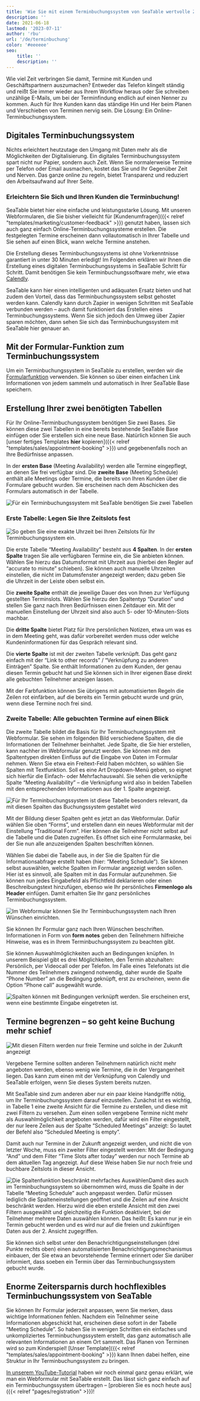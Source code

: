```yaml
---
title: 'Wie Sie mit einem Terminbuchungssystem von SeaTable wertvolle Zeit sparen'
description: ''
date: 2021-06-18
lastmod: '2023-07-11'
author: 'rbu'
url: '/de/terminbuchung'
color: '#eeeeee'
seo:
    title: ''
    description: ''
---
```


Wie viel Zeit verbringen Sie damit, Termine mit Kunden und Geschäftspartnern auszumachen? Entweder das Telefon klingelt ständig und reißt Sie immer wieder aus Ihrem Workflow heraus oder Sie schreiben unzählige E-Mails, um bei der Terminfindung endlich auf einen Nenner zu kommen. Auch für Ihre Kunden kann das ständige Hin und Her beim Planen und Verschieben von Terminen nervig sein. Die Lösung: Ein Online-Terminbuchungssystem.

## Digitales Terminbuchungssystem

Nichts erleichtert heutzutage den Umgang mit Daten mehr als die Möglichkeiten der Digitalisierung. Ein digitales Terminbuchungssystem spart nicht nur Papier, sondern auch Zeit. Wenn Sie normalerweise Termine per Telefon oder Email ausmachen, kostet das Sie und Ihr Gegenüber Zeit und Nerven. Das ganze online zu regeln, bietet Transparenz und reduziert den Arbeitsaufwand auf Ihrer Seite.

### Erleichtern Sie Sich und Ihren Kunden die Terminbuchung!

SeaTable bietet hier eine einfache und leistungsstarke Lösung. Mit unseren Webformularen, die Sie bisher vielleicht für [Kundenumfragen]({{< relref "templates/marketing/customer-feedback" >}}) genutzt haben, lassen sich auch ganz einfach Online-Terminbuchungssysteme erstellen. Die festgelegten Termine erscheinen dann vollautomatisch in Ihrer Tabelle und Sie sehen auf einen Blick, wann welche Termine anstehen.

Die Erstellung dieses Terminbuchungssystems ist ohne Vorkenntnisse garantiert in unter 30 Minuten erledigt! Im Folgenden erklären wir Ihnen die Erstellung eines digitalen Terminbuchungssystems in SeaTable Schritt für Schritt. Damit benötigen Sie kein Terminbuchungssoftware mehr, wie etwa [Calendly](https://calendly.com/de/).

SeaTable kann hier einen intelligenten und adäquaten Ersatz bieten und hat zudem den Vorteil, dass das Terminbuchungssystem selbst gehostet werden kann. Calendly kann durch Zapier in wenigen Schritten mit SeaTable verbunden werden – auch damit funktioniert das Erstellen eines Terminbuchungssystems. Wenn Sie sich jedoch den Umweg über Zapier sparen möchten, dann sehen Sie sich das Terminbuchungssystem mit SeaTable hier genauer an.

## Mit der Formular-Funktion zum Terminbuchungssystem

Um ein Terminbuchungssystem in SeaTable zu erstellen, werden wir die [Formularfunktion](https://seatable.io/docs/handbuch/datenmanagement/webformulare/) verwenden. Sie können so über einen einfachen Link Informationen von jedem sammeln und automatisch in Ihrer SeaTable Base speichern.

## Erstellung Ihrer zwei benötigten Tabellen

Für Ihr Online-Terminbuchungssystem benötigen Sie zwei Bases. Sie können diese zwei Tabellen in eine bereits bestehende SeaTable Base einfügen oder Sie erstellen sich eine neue Base. Natürlich können Sie auch [unser fertiges Templates **hier** kopieren]({{< relref "templates/sales/appointment-booking" >}}) und gegebenenfalls noch an Ihre Bedürfnisse anpassen.

In der **ersten Base** (Meeting Availability) werden alle Termine eingepflegt, an denen Sie frei verfügbar sind. Die **zweite Base** (Meeting Schedule) enthält alle Meetings oder Termine, die bereits von Ihren Kunden über die Formulare gebucht wurden. Sie erscheinen nach dem Abschicken des Formulars automatisch in der Tabelle.

![Für ein Terminbuchungssystem mit SeaTable benötigen Sie zwei Tabellen](Overview-1.jpg)

### Erste Tabelle: Legen Sie Ihre Zeitslots fest

![So geben Sie eine exakte Uhrzeit bei Ihren Zeitslots für Ihr Terminbuchungssystem ein.](Uhrzeit_Rahmen.jpg)

Die erste Tabelle “Meeting Availability” besteht aus **4 Spalten**. In der **ersten Spalte** tragen Sie alle verfügbaren Termine ein, die Sie anbieten können. Wählen Sie hierzu das Datumsformat mit Uhrzeit aus (hierbei den Regler auf “accurate to minute” schieben). Sie können auch manuelle Uhrzeiten einstellen, die nicht im Datumsfenster angezeigt werden; dazu geben Sie die Uhrzeit in der Leiste oben selbst ein.

Die **zweite Spalte** enthält die jeweilige Dauer des von Ihnen zur Verfügung gestellten Terminslots. Wählen Sie hierzu den Spaltentyp “Duration” und stellen Sie ganz nach Ihren Bedürfnissen einen Zeitdauer ein. Mit der manuellen Einstellung der Uhrzeit sind also auch 5- oder 10-Minuten-Slots machbar.

Die **dritte Spalte** bietet Platz für Ihre persönlichen Notizen, etwa um was es in dem Meeting geht, was dafür vorbereitet werden muss oder welche Kundeninformationen für das Gespräch relevant sind.

Die **vierte Spalte** ist mit der zweiten Tabelle verknüpft. Das geht ganz einfach mit der “Link to other records” / “Verknüpfung zu anderen Einträgen” Spalte. Sie enthält Informationen zu dem Kunden, der genau diesen Termin gebucht hat und Sie können sich in Ihrer eigenen Base direkt alle gebuchten Teilnehmer anzeigen lassen.

Mit der Farbfunktion können Sie übrigens mit automatisierten Regeln die Zeilen rot einfärben, auf die bereits ein Termin gebucht wurde und grün, wenn diese Termine noch frei sind.

### Zweite Tabelle: Alle gebuchten Termine auf einen Blick

Die zweite Tabelle bildet die Basis für Ihr Terminbuchungssystem mit Webformular. Sie sehen im folgenden Bild verschiedene Spalten, die die Informationen der Teilnehmer beinhaltet. Jede Spalte, die Sie hier erstellen, kann nachher im Webformular genutzt werden. Sie können mit den Spaltentypen direkten Einfluss auf die Eingabe von Daten im Formular nehmen. Wenn Sie etwa ein Freitext-Feld haben möchten, so wählen Sie Spalten mit Textfunktion. Soll es eine Art Dropdown-Menü geben, so eignet sich hierfür die Einfach- oder Mehrfachauswahl. Sie sehen die verknüpfte Spalte “Meeting Availability” – die Verknüpfung wird also in beiden Tabellen mit den entsprechenden Informationen aus der 1. Spalte angezeigt.

![Für Ihr Terminbuchungssystem ist diese Tabelle besonders relevant, da mit diesen Spalten das Buchungssystem gestaltet wird](Teilnehmer-1.jpg)

Mit der Bildung dieser Spalten geht es jetzt an das Webformular. Dafür wählen Sie oben “Forms”, und erstellen dann ein neues Webformular mit der Einstellung “Traditional Form”. Hier können die Teilnehmer nicht selbst auf die Tabelle und die Daten zugreifen. Es öffnet sich eine Formularmaske, bei der Sie nun alle anzuzeigenden Spalten beschriften können.

Wählen Sie dabei die Tabelle aus, in der Sie die Spalten für die Informationsabfrage erstellt haben (hier: “Meeting Schedule”). Sie können selbst auswählen, welche Spalten im Formular angezeigt werden sollen. Hier ist es sinnvoll, alle Spalten mit in das Formular aufzunehmen. Sie können nun jedes Eingabefeld als Pflichtfeld deklarieren oder einen Beschreibungstext hinzufügen, ebenso wie Ihr persönliches **Firmenlogo als Header** einfügen. Damit erhalten Sie Ihr ganz persönliches Terminbuchungssystem.

![Im Webformular können Sie Ihr Terminbuchungssystem nach Ihren Wünschen einrichten.](1st-form.jpg)

Sie können Ihr Formular ganz nach Ihren Wünschen beschriften. Informationen in Form von **form notes** geben den Teilnehmern hilfreiche Hinweise, was es in Ihrem Terminbuchungssystem zu beachten gibt.

Sie können Auswahlmöglichkeiten auch an Bedingungen knüpfen. In unserem Beispiel gibt es drei Möglichkeiten, den Termin abzuhalten: Persönlich, per Videocall oder per Telefon. Im Falle eines Telefonats ist die Nummer des Teilnehmers zwingend notwendig, daher wurde die Spalte “Phone Number” an die Bedingung geknüpft, erst zu erscheinen, wenn die Option “Phone call” ausgewählt wurde.

![Spalten können mit Bedingungen verknüpft werden. Sie erscheinen erst, wenn eine bestimmte Eingabe eingetreten ist.](2nd-form.jpg)

## Termine begrenzen – so geht keine Buchung mehr schief

![Mit diesen Filtern werden nur freie Termine und solche in der Zukunft angezeigt](frei-zukunft.jpg)

Vergebene Termine sollten anderen Teilnehmern natürlich nicht mehr angeboten werden, ebenso wenig wie Termine, die in der Vergangenheit liegen. Das kann zum einen mit der Verknüpfung von Calendly und SeaTable erfolgen, wenn Sie dieses System bereits nutzen.

Mit SeaTable sind zum anderen aber nur ein paar kleine Handgriffe nötig, um Ihr Terminbuchungssystem darauf einzustellen. Zunächst ist es wichtig, in Tabelle 1 eine zweite Ansicht für die Termine zu erstellen, und diese mit zwei Filtern zu versehen. Zum einen sollen vergebene Termine nicht mehr als Auswahlmöglichkeit angeboten werden, dafür wird ein Filter eingestellt, der nur leere Zeilen aus der Spalte “Scheduled Meetings” anzeigt: So lautet der Befehl also “Scheduled Meeting is empty”.

Damit auch nur Termine in der Zukunft angezeigt werden, und nicht die von letzter Woche, muss ein zweiter Filter eingestellt werden: Mit der Bedingung “And” und dem Filter “Time Slots after today” werden nur noch Termine ab dem aktuellen Tag angezeigt. Auf diese Weise haben Sie nur noch freie und buchbare Zeitslots in dieser Ansicht.

![Die Spaltenfunktion beschränkt mehrfaches Auswählen](Allow-1-row.jpg)Damit dies auch im Terminbuchungssystem so übernommen wird, muss die Spalte in der Tabelle “Meeting Schedule” auch angepasst werden. Dafür müssen lediglich die Spalteneinstellungen geöffnet und die Zeilen auf eine Ansicht beschränkt werden. Hierzu wird die eben erstelle Ansicht mit den zwei Filtern ausgewählt und gleichzeitig die Funktion deaktiviert, bei der Teilnehmer mehrere Daten auswählen können. Das heißt: Es kann nur je ein Termin gebucht werden und es wird nur auf die freien und zukünftigen Daten aus der 2. Ansicht zugegriffen.

Sie können sich selbst unter den Benachrichtigungseinstellungen (drei Punkte rechts oben) einen automatisierten Benachrichtigungsmechanismus einbauen, der Sie etwa an bevorstehende Termine erinnert oder Sie darüber informiert, dass soeben ein Termin über das Terminbuchungssystem gebucht wurde.

## Enorme Zeitersparnis durch hochflexibles Terminbuchungssystem von SeaTable

Sie können Ihr Formular jederzeit anpassen, wenn Sie merken, dass wichtige Informationen fehlen. Nachdem ein Teilnehmer seine Informationen abgeschickt hat, erscheinen diese sofort in der Tabelle “Meeting Schedule”. So haben Sie in wenigen Schritten ein einfaches und unkompliziertes Terminbuchungssystem erstellt, das ganz automatisch alle relevanten Informationen an einem Ort sammelt. Das Planen von Terminen wird so zum Kinderspiel! [Unser Template]({{< relref "templates/sales/appointment-booking" >}}) kann Ihnen dabei helfen, eine Struktur in Ihr Terminbuchungssystem zu bringen.

[In unserem YouTube-Tutorial](https://www.youtube.com/watch?v=7Kgzeld0kDM) haben wir noch einmal ganz genau erklärt, wie man ein Webformular mit SeaTable erstellt. Das lässt sich ganz einfach auf ein Terminbuchungssystem übertragen – [probieren Sie es noch heute aus]({{< relref "pages/registration" >}})!
